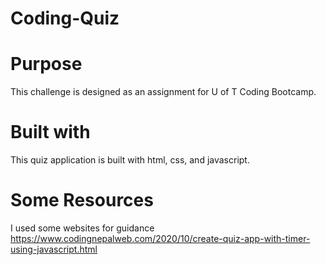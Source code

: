 # Coding-Quiz

# Purpose 
This challenge is designed as an assignment for U of T Coding Bootcamp. 

# Built with 
This quiz application is built with html, css, and javascript. 

# Some Resources 
I used some websites for guidance 
https://www.codingnepalweb.com/2020/10/create-quiz-app-with-timer-using-javascript.html


